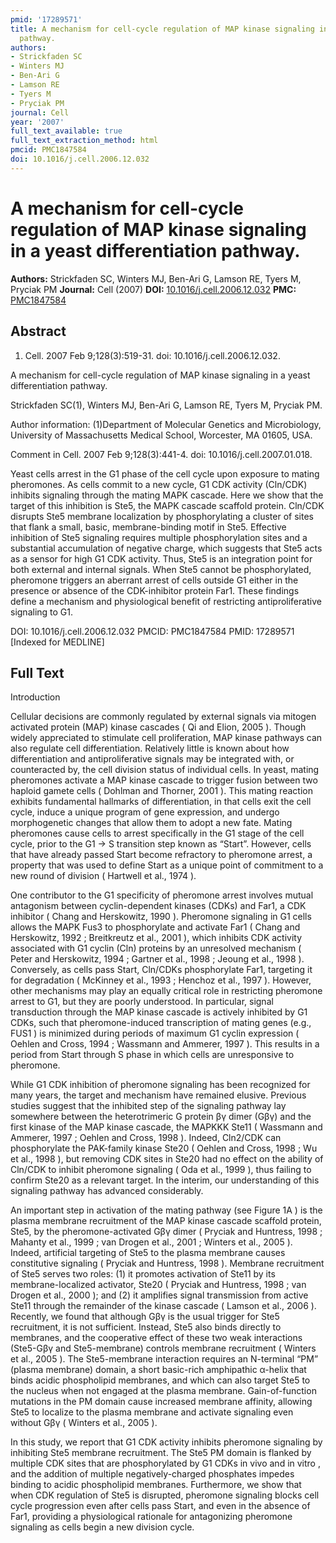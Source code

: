 ```yaml
---
pmid: '17289571'
title: A mechanism for cell-cycle regulation of MAP kinase signaling in a yeast differentiation
  pathway.
authors:
- Strickfaden SC
- Winters MJ
- Ben-Ari G
- Lamson RE
- Tyers M
- Pryciak PM
journal: Cell
year: '2007'
full_text_available: true
full_text_extraction_method: html
pmcid: PMC1847584
doi: 10.1016/j.cell.2006.12.032
---
```


# A mechanism for cell-cycle regulation of MAP kinase signaling in a yeast differentiation pathway.
**Authors:** Strickfaden SC, Winters MJ, Ben-Ari G, Lamson RE, Tyers M, Pryciak PM
**Journal:** Cell (2007)
**DOI:** [10.1016/j.cell.2006.12.032](https://doi.org/10.1016/j.cell.2006.12.032)
**PMC:** [PMC1847584](https://www.ncbi.nlm.nih.gov/pmc/articles/PMC1847584/)

## Abstract

1. Cell. 2007 Feb 9;128(3):519-31. doi: 10.1016/j.cell.2006.12.032.

A mechanism for cell-cycle regulation of MAP kinase signaling in a yeast 
differentiation pathway.

Strickfaden SC(1), Winters MJ, Ben-Ari G, Lamson RE, Tyers M, Pryciak PM.

Author information:
(1)Department of Molecular Genetics and Microbiology, University of 
Massachusetts Medical School, Worcester, MA 01605, USA.

Comment in
    Cell. 2007 Feb 9;128(3):441-4. doi: 10.1016/j.cell.2007.01.018.

Yeast cells arrest in the G1 phase of the cell cycle upon exposure to mating 
pheromones. As cells commit to a new cycle, G1 CDK activity (Cln/CDK) inhibits 
signaling through the mating MAPK cascade. Here we show that the target of this 
inhibition is Ste5, the MAPK cascade scaffold protein. Cln/CDK disrupts Ste5 
membrane localization by phosphorylating a cluster of sites that flank a small, 
basic, membrane-binding motif in Ste5. Effective inhibition of Ste5 signaling 
requires multiple phosphorylation sites and a substantial accumulation of 
negative charge, which suggests that Ste5 acts as a sensor for high G1 CDK 
activity. Thus, Ste5 is an integration point for both external and internal 
signals. When Ste5 cannot be phosphorylated, pheromone triggers an aberrant 
arrest of cells outside G1 either in the presence or absence of the 
CDK-inhibitor protein Far1. These findings define a mechanism and physiological 
benefit of restricting antiproliferative signaling to G1.

DOI: 10.1016/j.cell.2006.12.032
PMCID: PMC1847584
PMID: 17289571 [Indexed for MEDLINE]

## Full Text

Introduction

Cellular decisions are commonly regulated by external signals via mitogen activated protein (MAP) kinase cascades ( Qi and Elion, 2005 ). Though widely appreciated to stimulate cell proliferation, MAP kinase pathways can also regulate cell differentiation. Relatively little is known about how differentiation and antiproliferative signals may be integrated with, or counteracted by, the cell division status of individual cells. In yeast, mating pheromones activate a MAP kinase cascade to trigger fusion between two haploid gamete cells ( Dohlman and Thorner, 2001 ). This mating reaction exhibits fundamental hallmarks of differentiation, in that cells exit the cell cycle, induce a unique program of gene expression, and undergo morphogenetic changes that allow them to adopt a new fate. Mating pheromones cause cells to arrest specifically in the G1 stage of the cell cycle, prior to the G1 → S transition step known as “Start”. However, cells that have already passed Start become refractory to pheromone arrest, a property that was used to define Start as a unique point of commitment to a new round of division ( Hartwell et al., 1974 ).

One contributor to the G1 specificity of pheromone arrest involves mutual antagonism between cyclin-dependent kinases (CDKs) and Far1, a CDK inhibitor ( Chang and Herskowitz, 1990 ). Pheromone signaling in G1 cells allows the MAPK Fus3 to phosphorylate and activate Far1 ( Chang and Herskowitz, 1992 ; Breitkreutz et al., 2001 ), which inhibits CDK activity associated with G1 cyclin (Cln) proteins by an unresolved mechanism ( Peter and Herskowitz, 1994 ; Gartner et al., 1998 ; Jeoung et al., 1998 ). Conversely, as cells pass Start, Cln/CDKs phosphorylate Far1, targeting it for degradation ( McKinney et al., 1993 ; Henchoz et al., 1997 ). However, other mechanisms may play an equally critical role in restricting pheromone arrest to G1, but they are poorly understood. In particular, signal transduction through the MAP kinase cascade is actively inhibited by G1 CDKs, such that pheromone-induced transcription of mating genes (e.g., FUS1 ) is minimized during periods of maximum G1 cyclin expression ( Oehlen and Cross, 1994 ; Wassmann and Ammerer, 1997 ). This results in a period from Start through S phase in which cells are unresponsive to pheromone.

While G1 CDK inhibition of pheromone signaling has been recognized for many years, the target and mechanism have remained elusive. Previous studies suggest that the inhibited step of the signaling pathway lay somewhere between the heterotrimeric G protein βγ dimer (Gβγ) and the first kinase of the MAP kinase cascade, the MAPKKK Ste11 ( Wassmann and Ammerer, 1997 ; Oehlen and Cross, 1998 ). Indeed, Cln2/CDK can phosphorylate the PAK-family kinase Ste20 ( Oehlen and Cross, 1998 ; Wu et al., 1998 ), but removing CDK sites in Ste20 had no effect on the ability of Cln/CDK to inhibit pheromone signaling ( Oda et al., 1999 ), thus failing to confirm Ste20 as a relevant target. In the interim, our understanding of this signaling pathway has advanced considerably.

An important step in activation of the mating pathway (see Figure 1A ) is the plasma membrane recruitment of the MAP kinase cascade scaffold protein, Ste5, by the pheromone-activated Gβγ dimer ( Pryciak and Huntress, 1998 ; Mahanty et al., 1999 ; van Drogen et al., 2001 ; Winters et al., 2005 ). Indeed, artificial targeting of Ste5 to the plasma membrane causes constitutive signaling ( Pryciak and Huntress, 1998 ). Membrane recruitment of Ste5 serves two roles: (1) it promotes activation of Ste11 by its membrane-localized activator, Ste20 ( Pryciak and Huntress, 1998 ; van Drogen et al., 2000 ); and (2) it amplifies signal transmission from active Ste11 through the remainder of the kinase cascade ( Lamson et al., 2006 ). Recently, we found that although Gβγ is the usual trigger for Ste5 recruitment, it is not sufficient. Instead, Ste5 also binds directly to membranes, and the cooperative effect of these two weak interactions (Ste5-Gβγ and Ste5-membrane) controls membrane recruitment ( Winters et al., 2005 ). The Ste5-membrane interaction requires an N-terminal “PM” (plasma membrane) domain, a short basic-rich amphipathic α-helix that binds acidic phospholipid membranes, and which can also target Ste5 to the nucleus when not engaged at the plasma membrane. Gain-of-function mutations in the PM domain cause increased membrane affinity, allowing Ste5 to localize to the plasma membrane and activate signaling even without Gβγ ( Winters et al., 2005 ).

In this study, we report that G1 CDK activity inhibits pheromone signaling by inhibiting Ste5 membrane recruitment. The Ste5 PM domain is flanked by multiple CDK sites that are phosphorylated by G1 CDKs in vivo and in vitro , and the addition of multiple negatively-charged phosphates impedes binding to acidic phospholipid membranes. Furthermore, we show that when CDK regulation of Ste5 is disrupted, pheromone signaling blocks cell cycle progression even after cells pass Start, and even in the absence of Far1, providing a physiological rationale for antagonizing pheromone signaling as cells begin a new division cycle.

